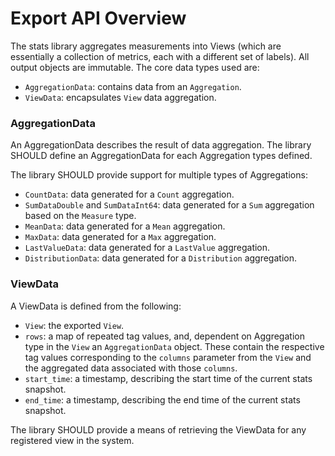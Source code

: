 # Export API Overview
The stats library aggregates measurements into Views (which are essentially a collection of
metrics, each with a different set of labels). All output objects are immutable. The core data 
types used are:
* `AggregationData`: contains data from an `Aggregation`.
* `ViewData`: encapsulates `View` data aggregation.

### AggregationData
An AggregationData describes the result of data aggregation. The library SHOULD define an
AggregationData for each Aggregation types defined.

The library SHOULD provide support for multiple types of Aggregations:
* `CountData`: data generated for a `Count` aggregation.
* `SumDataDouble` and `SumDataInt64`: data generated for a `Sum` aggregation based on the `Measure`
type.
* `MeanData`: data generated for a `Mean` aggregation.
* `MaxData`: data generated for a `Max` aggregation.
* `LastValueData`: data generated for a `LastValue` aggregation.
* `DistributionData`: data generated for a `Distribution` aggregation.

### ViewData
A ViewData is defined from the following:
* `View`: the exported `View`.
* `rows`: a map of repeated tag values, and, dependent on Aggregation type in the `View` an
`AggregationData` object. These contain the respective tag values corresponding to the `columns`
parameter from the `View` and the aggregated data associated with those `columns`.
* `start_time`: a timestamp, describing the start time of the current stats snapshot.
* `end_time`: a timestamp, describing the end time of the current stats snapshot.

The library SHOULD provide a means of retrieving the ViewData for any registered view in the system.
